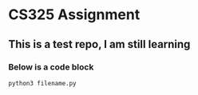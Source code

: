  
# CS325 Assignment
## This is a test repo, I am still learning
### Below is a code block
```
python3 filename.py
```
